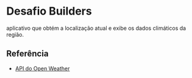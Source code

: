 # Desafio Builders

aplicativo que obtém a localização atual e exibe os dados climáticos da região.

## Referência

- [API do Open Weather](https://openweathermap.org/api)

